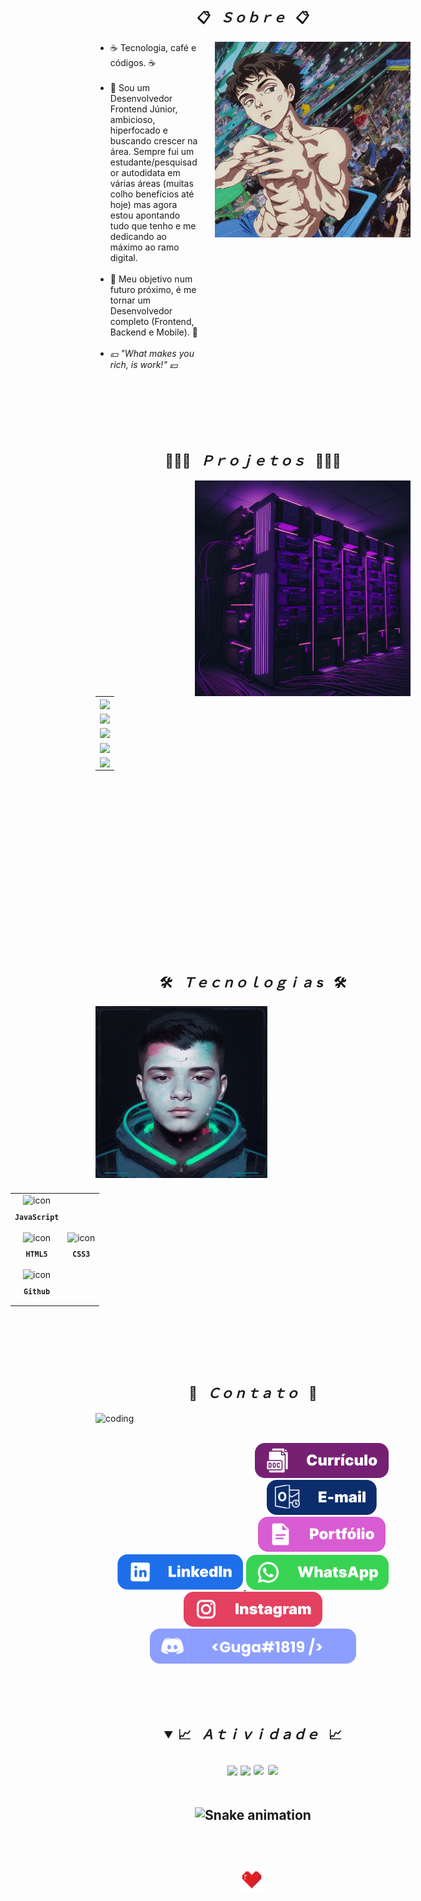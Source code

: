 <h2 align="center">📋&ensp; <i>Ｓｏｂｒｅ</i> &ensp;📋</h2>
<div align="center">
  <img align="right" src="./images/yzziv-anime.png" width="313px" height="313px" alt="">

  <ul align="left" style="padding-right: 340px;">
    <li>☕ Tecnologia, café e códigos. ☕</li><br>
    <li>🚀 Sou um Desenvolvedor Frontend Júnior, ambicioso, hiperfocado e buscando crescer na área. Sempre fui um estudante/pesquisador autodidata em várias áreas (muitas colho benefícios até hoje) mas agora estou apontando tudo que tenho e me dedicando ao máximo ao ramo digital.</li><br>
    <li>🔮 Meu objetivo num futuro próximo, é me tornar um Desenvolvedor completo (Frontend, Backend e Mobile). 🔮</li><br>
    <li><i>💴 "What makes you rich, is work!" 💴</i></li><br>
  </ul>
  <br><br><br><br>
</div>

<h2 align="center">👨🏻‍💻&ensp; <i>Ｐｒｏｊｅｔｏｓ</i> &ensp;👨🏻‍💻</h2>
<div>
  <img align="right" src="./images/cyber-03.png" height="345px" width="345px" alt="">
  
  <table height="365px" width="365px">
    <tr>
      <td>
      <a href="https://github.com/yzziV/projeto-ifg-final" target="_blank">
        <img align="center" src="https://github-readme-stats.vercel.app/api/pin/?username=yzziV&repo=projeto-ifg&theme=tokyonight&hide_border=true">
      </a>
      </td>
    </tr>
    <tr>
      <td>
      <a href="https://github.com/yzziV/projeto-ifg" target="_blank">
        <img align="center" src="https://github-readme-stats.vercel.app/api/pin/?username=yzziV&repo=projeto-ifg&theme=tokyonight&hide_border=true">
      </a>
      </td>
    </tr>
        <tr>
      <td>
      <a href="https://github.com/yzziV/projeto-mario-final" target="_blank">
        <img align="center" src="https://github-readme-stats.vercel.app/api/pin/?username=yzziV&repo=projeto-mario-final&theme=tokyonight&hide_border=true">
    </a>
      </td>
    </tr>
    <tr>
      <td>
      <a href="https://github.com/yzziV/projeto-mario" target="_blank">
        <img align="center" src="https://github-readme-stats.vercel.app/api/pin/?username=yzziV&repo=projeto-mario&theme=tokyonight&hide_border=true">
    </a>
      </td>
    </tr>
    <tr>
      <td>
      <a href="https://github.com/yzziV/yzziV-first-menu" target="_blank">
        <img align="center" src="https://github-readme-stats.vercel.app/api/pin/?username=yzziV&repo=yzziV-first-menu&theme=tokyonight&hide_border=true">
    </a>
      </td>
    </tr>
  </table>
</div>
<br><br>

<h2 align="center">🛠️&ensp; <i>Ｔｅｃｎｏｌｏｇｉａ s</i> &ensp;🛠️</h2>
<img align="left" height="275px" width="275px" alt="" src="./images/yzziv-cyber.png" />
<table align="right" height="300px" width="275px" style="width: 650px; padding: 10px 0px 10px 10px;">
  <tr>
    <!-- <td align="center">
      <img src="https://skillicons.dev/icons?i=react" width="65px" alt=" icon"/><br>
      <sub>
        <b>
          <pre>React</pre>
        </b>
      </sub>
    </td>
    <td align="center">
      <img src="https://skillicons.dev/icons?i=angular" width="65px" alt=" icon"/><br>
      <sub>
        <b>
          <pre>Angular</pre>
        </b>
      </sub>
    </td>
    <td align="center">
      <img src="https://skillicons.dev/icons?i=next" width="65px" alt=" icon"/><br>
      <sub>
        <b>
          <pre>Next</pre>
        </b>
      </sub>
    </td> -->
    <!-- <td align="center">
      <img src="https://skillicons.dev/icons?i=typescript" width="65px" alt=" icon"/><br>
      <sub>
        <b>
          <pre>TypeScript</pre>
        </b>
      </sub>
    </td> -->
    <td align="center">
      <img src="https://skillicons.dev/icons?i=javascript" width="65px" alt=" icon"/><br>
      <sub>
        <b>
          <pre>JavaScript</pre>
        </b>
      </sub>
    </td>
  </tr>
  <tr>
    <!-- <td align="center" width="100px;">
      <img src="https://skillicons.dev/icons?i=tailwind" width="65px" alt=" icon"/><br>
      <sub>
        <b>
          <pre>Tailwind</pre>
        </b>
      </sub>
    </td> -->
    <!-- <td align="center">
      <img src="https://skillicons.dev/icons?i=nodejs" width="65px" alt=" icon"/><br>
      <sub>
        <b>
          <pre>Node</pre>
        </b>
      </sub>
    </td>
    <td align="center">
      <img src="https://skillicons.dev/icons?i=vite" width="65px" alt=" icon"/><br>
      <sub>
        <b>
          <pre>Vite</pre>
        </b>
      </sub>
    </td>
    <td align="center">
      <img src="https://skillicons.dev/icons?i=jest" width="65px" alt=" icon"/><br>
      <sub>
        <b>
          <pre>Jest</pre>
        </b>
      </sub>
    </td>
    <td align="center">
      <img src="https://skillicons.dev/icons?i=redux" width="65px" alt=" icon"/><br>
      <sub>
        <b>
          <pre>Redux</pre>
        </b>
      </sub>
    </td>
  </tr>
  <tr>
    <td align="center">
      <img src="https://skillicons.dev/icons?i=materialui" width="65px" alt=" icon"/><br>
      <sub>
        <b>
          <pre>Material<br>UI</pre>
        </b>
      </sub>
    </td>
    <td align="center">
      <img src="https://skillicons.dev/icons?i=bootstrap" width="65px" alt=" icon"/><br>
      <sub>
        <b>
          <pre>Bootstrap</pre>
        </b>
      </sub>
    </td>
    <td align="center" width="100px;">
      <img src="https://skillicons.dev/icons?i=figma" width="65px" alt=" icon"/><br>
      <sub>
        <b>
          <pre>Figma</pre>
        </b>
      </sub>
    </td> -->
    <td align="center">
      <img src="https://skillicons.dev/icons?i=html" width="65px" alt=" icon"/><br>
      <sub>
        <b>
          <pre>HTML5</pre>
        </b>
      </sub>
    </td>
    <td align="center">
      <img src="https://skillicons.dev/icons?i=css" width="65px" alt=" icon"/><br>
      <sub>
        <b>
          <pre>CSS3</pre>
        </b>
      </sub>
    </td>
  </tr>
  <!-- <tr>
    <td align="center">
      <img src="https://skillicons.dev/icons?i=styledcomponents" width="65px" alt=" icon"/><br>
      <sub>
        <b>
          <pre>Styled<br>Components</pre>
        </b>
      </sub>
    </td>
    <td align="center">
      <img src="https://skillicons.dev/icons?i=sass" width="65px" alt=" icon"/><br>
      <sub>
        <b>
          <pre>SASS</pre>
        </b>
      </sub>
    </td> -->
    <td align="center">
      <img src="https://skillicons.dev/icons?i=github" width="65px" alt=" icon"/><br>
      <sub>
        <b>
          <pre>Github</pre>
        </b>
      </sub>
    </td>
    <!-- <td align="center">
      <img src="https://skillicons.dev/icons?i=git" width="65px" alt=" icon"/><br>
      <sub>
        <b>
          <pre>Git</pre>
        </b>
      </sub>
    </td> -->
    <!-- <td align="center" width="100px;">
      <img src="https://skillicons.dev/icons?i=jquery" width="65px" alt=" icon"/><br>
      <sub>
        <b>
          <pre>JQuery</pre>
        </b>
      </sub>
    </td>
  </tr> -->
</table> 
<br><br><br><br><br><br><br><br><br><br><br><br><br><br><br>

<h2 align="center">💬&ensp; <i>Ｃｏｎｔａｔｏ</i> &ensp;💬</h2>
<img align="left" width="220px" height="180px" src="./images/cyber-02.png" alt=" coding">
<br><br>

<p align="center">
  <a href="#" alt="">
    <img src="./images/button/curriculo.svg" alt="">
  </a>
  <a href = "contatovitoraugusto@outlook.com" alt="-mail"><img src="./images/button/e-mail.svg" target="_blank">
  </a> 
  <a href="#" alt="" target="_blank">
    <img src="./images/button/portfolio.svg" alt="">
  </a> 
  <a href="https://www.linkedin.com/in/vitor-augusto-aguiar-298205263/" alt="" target="_blank">
    <img src="./images/button/linkedin.svg" alt="">
  </a>
  <a href="https://wa.me/5562999085132" alt="" target="_blank">
    <img src="./images/button/whatsapp.svg" alt="">
  </a>
  <a href="https://www.instagram.com/vitor.cpp/" alt="" target="_blank">
    <img src="./images/button/instagram.svg" alt="">
  </a>
  <img src="./images/button/discord.svg" alt="">
</p>
<br><br><br>

<h2 align="center">
<details open>
  <summary>📈&ensp; <i>Ａｔｉｖｉｄａｄｅ</i> &ensp;📈</summary>
  <br>
  <img height="160em" src="https://github-readme-stats.vercel.app/api?username=yzziV&show_icons=true&theme=tokyonight&include_all_commits=true&count_private=true">
  <img height="160em" src="https://github-readme-stats.vercel.app/api/top-langs/?username=yzziV&layout=compact&langs_count=6&theme=tokyonight">

  <img style="border: 1px solid white; border-radius: 4px;" height="203px" src="https://github-readme-stats.vercel.app/api?username=yzziV&show_icons=true&custom_title=yzziV's%20Github%20Stats&theme=tokyonight&hide_border=true">
  <img style="border: 1px solid white; border-radius: 4px;" height="203px" src="https://github-readme-streak-stats.herokuapp.com/?user=yzziV&theme=tokyonight&hide_border=true">
  <br><br>

  ![Snake animation](https://github.com/yzziV/yzziV/blob/output/github-snake-dark.svg)
  <br><br>
</details>
<br>

<img src="./images/heart.gif" alt="" height="40px" width="40px" />
<img  src="https://img.shields.io/github/license/yzziV/yzziV?style=for-the-badge&logo=unlicense&logoColor=lightgrey&color=70A5FD" alt="" height="40px" />